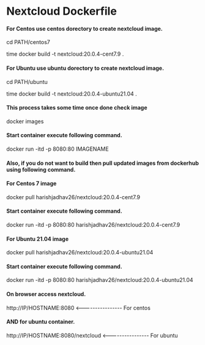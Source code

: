 # Nextcloud Dockerfile

#### For Centos use centos dorectory to create nextcloud image.

cd PATH/centos7

time docker build -t nextcloud:20.0.4-cent7.9 .

#### For Ubuntu use ubuntu dorectory to create nextcloud image.

cd PATH/ubuntu

time docker build -t nextcloud:20.0.4-ubuntu21.04 .

#### This process takes some time once done check image

docker images

#### Start container execute following command.

docker run -itd -p 8080:80 IMAGENAME

#### Also, if you do not want to build then pull updated images from dockerhub using following command.

#### For Centos 7 image
docker pull harishjadhav26/nextcloud:20.0.4-cent7.9

#### Start container execute following command.

docker run -itd -p 8080:80 harishjadhav26/nextcloud:20.0.4-cent7.9

#### For Ubuntu 21.04 image

docker pull harishjadhav26/nextcloud:20.0.4-ubuntu21.04

#### Start container execute following command.

docker run -itd -p 8080:80 harishjadhav26/nextcloud:20.0.4-ubuntu21.04

#### On browser access nextcloud.

http://IP/HOSTNAME:8080 <---------------- For centos

#### AND for ubuntu container.

http://IP/HOSTNAME:8080/nextcloud <---------------- For ubuntu
